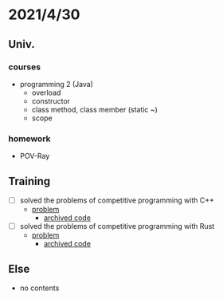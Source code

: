 # 2021/4/30

## Univ.
### courses
- programming 2 (Java)
    - overload
    - constructor
    - class method, class member (static ~)
    - scope

### homework
- POV-Ray

## Training
- [ ] solved the problems of competitive programming with C++
    - [problem](url)
        - [archived code](url)
- [ ] solved the problems of competitive programming with Rust
    - [problem](url)
        - [archived code](url)

## Else
- no contents
